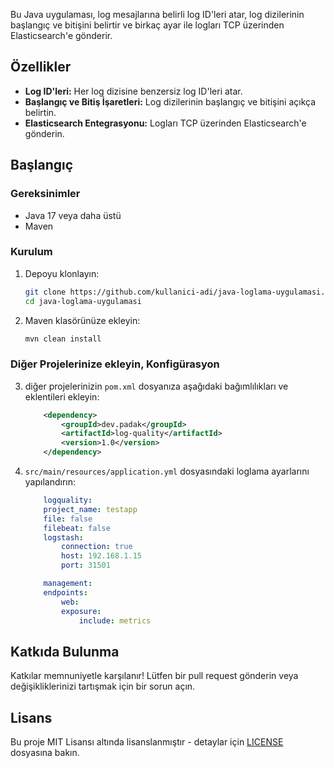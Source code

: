 Bu Java uygulaması, log mesajlarına belirli log ID'leri atar, log dizilerinin başlangıç ve bitişini belirtir ve birkaç ayar ile logları TCP üzerinden Elasticsearch'e gönderir.

## Özellikler

- **Log ID'leri:** Her log dizisine benzersiz log ID'leri atar.
- **Başlangıç ve Bitiş İşaretleri:** Log dizilerinin başlangıç ve bitişini açıkça belirtin.
- **Elasticsearch Entegrasyonu:** Logları TCP üzerinden Elasticsearch'e gönderin.

## Başlangıç

### Gereksinimler

- Java 17 veya daha üstü
- Maven

### Kurulum

1. Depoyu klonlayın:

    ```sh
    git clone https://github.com/kullanici-adi/java-loglama-uygulamasi.git
    cd java-loglama-uygulamasi
    ```

2. Maven klasörünüze ekleyin:

    ```sh
    mvn clean install
    ```

### Diğer Projelerinize ekleyin, Konfigürasyon
    
3. diğer projelerinizin `pom.xml` dosyanıza aşağıdaki bağımlılıkları ve eklentileri ekleyin:

    ```xml
		<dependency>
			<groupId>dev.padak</groupId>
			<artifactId>log-quality</artifactId>
			<version>1.0</version>
		</dependency>
    ```

4. `src/main/resources/application.yml` dosyasındaki loglama ayarlarını yapılandırın:

    ```yml
        logquality:
        project_name: testapp
        file: false
        filebeat: false
        logstash:
            connection: true
            host: 192.168.1.15
            port: 31501

        management:
        endpoints:
            web:
            exposure:
                include: metrics
    ```

## Katkıda Bulunma

Katkılar memnuniyetle karşılanır! Lütfen bir pull request gönderin veya değişikliklerinizi tartışmak için bir sorun açın.

## Lisans

Bu proje MIT Lisansı altında lisanslanmıştır - detaylar için [LICENSE](LICENSE) dosyasına bakın.
